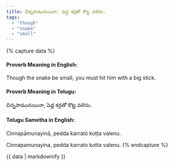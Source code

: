 ```yaml
---
title: చిన్నపామునయినా, పెద్ద కర్రతో కొట్ట వలెను.
tags:
  - "though"
  - "snake"
  - "small"
---
```


{% capture data %}
#### Proverb Meaning in English:
Though the snake be small, you must hit him with a big stick.

#### Proverb Meaning in Telugu:
చిన్నపామునయినా, పెద్ద కర్రతో కొట్ట వలెను.

#### Telugu Sametha in English:
Cinnapāmunayinā, pedda karratō koṭṭa valenu.

Cinnapamunayina, pedda karrato kotta valenu.
{% endcapture %}

{{ data | markdownify }}

